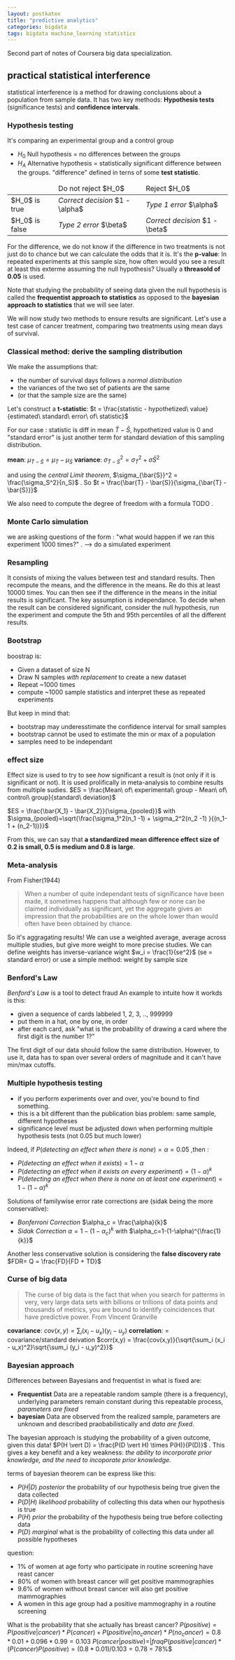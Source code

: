 ```yaml
---
layout: postkatex
title: "predictive analytics"
categories: bigdata
tags: bigdata machine_learning statistics
---
```


Second part of notes of Coursera big data specialization.
<!--more-->

## practical statistical interference
statistical interference is a method for drawing conclusions about a population from sample data. It has two key methods: **Hypothesis tests** (significance tests) and **confidence intervals**.

### Hypothesis testing
It's comparing an experimental group and a control group

 - $H_0$ Null hypothesis = no differences between the groups
 - $H_A$ Alternative hypothesis = statistically significant difference between the groups. "difference" defined in terns of some **test statistic**.

<table>
  <thead>
    <tr>
      <td> </td>
      <td> Do not reject $H_0$ </td>
      <td> Reject $H_0$ </td>
    </tr>
  </thead>
  <tbody>
    <tr>
      <td> $H_0$ is true </td>
      <td> <em>Correct decision</em> $1 - \alpha$ </td>
      <td> <em>Type 1 error</em>  $\alpha$ </td>      
    </tr>
    <tr>
      <td> $H_0$ is false </td>
      <td> <em>Type 2 error</em> $\beta$ </td>
      <td> <em>Correct decision</em> $1 - \beta$ </td>      
    </tr>
  </tbody>
</table>

For the difference, we do not know if the difference in two treatments is not just do to chance but we can calculate the odds that it is. It's the **p-value**: In repeated experiments at this sample size, how often would you see a result at least this exterme assuming the null hypothesis? Usually a **threasold of 0.05** is used.

Note that studying the probability of seeing data given the null hypothesis is called the **frequentist approach to statistics** as opposed to the **bayesian approach to statistics** that we will see later.

We will now study two methods to ensure results are significant. Let's use a test case of cancer treatment, comparing two treatments using mean days of survival.

### Classical method: derive the sampling distribution
We make the assumptions that:

 - the number of survival days follows a *normal distribution*
 - the variances of the two set of patients are the same
 - (or that the sample size are the same)

Let's construct a **t-statistic**:  $t = \frac{statistic - hypothetized\ value}{estimated\ standard\ error\ of\ statistic}$

For our case : statistic is diff in mean $\bar{T} - \bar{S}$, hypothetized value is 0 and "standard error" is just another term for standard deviation of this sampling distribution.

**mean**: $\mu_{\bar{T} - \bar{S}} = \mu_{\bar{T}} - \mu_{\bar{S}}$
**variance**: $\sigma_{\bar{T} - \bar{S}}^2 = \sigma_{\bar{T}}^2 + \sigma{\bar{S}}^2$

and using the *central Limit theorem*,  $\sigma_{\bar{S}}^2 = \frac{\sigma_S^2}{n_S}$ . So $t = \frac{\bar{T} - \bar{S}}{\sigma_{\bar{T} - \bar{S}}}$

We also need to compute the degree of freedom with a formula TODO .

### Monte Carlo simulation
we are asking questions of the form : "what would happen if we ran this experiment 1000 times?" . --> do a simulated experiment

### Resampling
It consists of mixing the values between test and standard results. Then recompute the means, and the difference in the means. Re do this at least 10000 times. You can then see if the difference in the means in the initial results is significant.
The key assumption is independance.
To decide when the result can be considered significant, consider the null hypothesis, run the experiment and compute the 5th and 95th percentiles of all the different results.

### Bootstrap
boostrap is:

 - Given a dataset of size N
 - Draw N samples *with replacement* to create a new dataset
 - Repeat ~1000 times
 - compute ~1000 sample statistics and interpret these as repeated experiments 

But keep in mind that:

 - bootstrap may underesstimate the confidence interval for small samples
 - bootstrap cannot be used to estimate the min or max of a population
 - samples need to be independant

### effect size
Effect size is used to try to see *how* significant a result is (not only if it is significant or not). It is used prolifically in meta-analysis to combine results from multiple sudies. $ES = \frac{Mean\ of\ experimental\ group - Mean\ of\ control\ group}{standard\ deviation}$

$ES = \frac{\bar{X_1} - \bar{X_2}}{\sigma_{pooled}}$  with $\sigma_{pooled}=\sqrt{\frac{\sigma_1^2(n_1 -1) + \sigma_2^2(n_2 -1) }{(n_1-1 + (n_2-1))}}$

From this, we can say that **a standardized mean difference effect size of 0.2 is small, 0.5 is medium and 0.8 is large**.

### Meta-analysis
From Fisher(1944)

> When a number of quite independant tests of significance have been made, it sometimes happens that although few or none can be claimed individually as significant, yet the aggregate gives an impression that the probabilities are on the whole lower than would often have been obtained by chance.

So it's aggragating results! We can use a weighted average, average across multiple studies, but give more weight to more precise studies. We can define weights has inverse-variance wight $w_i = \frac(1}{se^2}$ (se = standard error) or use a simple method: weight by sample size

### Benford's Law
*Benford's Law* is a tool to detect fraud
An example to intuite how it workds is this:

 - given a sequence of cards labbeled 1, 2, 3, .., 999999
 - put them in a hat, one by one, in order
 - after each card, ask "what is the probability of drawing a card where the first digit is the number 1?"

The first digit of our data should follow the same distribution. However, to use it, data has to span over several orders of magnitude and it can't have min/max cutoffs.


### Multiple hypothesis testing

 - if you perform experiments over and over, you're bound to find something.
 - this is a bit different than the publication bias problem: same sample, different hypotheses
 - significance level must be adjusted down when performing multiple hypothesis tests (not 0.05 but much lower)

Indeed, if $P(detecting\ an\ effect\ when\ there\ is\ none) = \alpha = 0.05$ ,then :

 - $P(detecting\ an\ effect\ when\ it\ exists)=1-\alpha$
 - $P(detecting\ an\ effect\ when\ it\ exists\ on\ every\ experiment)=(1-\alpha)^k$
 - $P(detecting\ an\ effect\ when\ there\ is\ none\ on\ at\ least\ one\ experiment) = 1-(1-\alpha)^k$

Solutions of familywise error rate corrections are (sidak being the more conservative):

 - *Bonferroni Correction* $\alpha_c = \frac{\alpha}{k}$
 - *Sidak Correction* $\alpha=1-(1-\alpha_c)^k$ with $\alpha_c=1-(1-\alpha)^{\frac{1}{k}}$

Another less conservative solution is considering the **false discovery rate**  $FDR= Q = \frac{FD}{FD + TD}$


### Curse of big data

> The curse of big data is the fact that when you search for patterms in very, very large data sets with billions or trillions of data points and thousands of metrics, you are bound to identify coincidences that have predictive power.
From Vincent Granville 

**covariance**: $cov(x,y) = \sum_i (x_i - u_x)(y_i - u_y)$
**correlation**: = covariance/standard deivation $corr(x,y) = \frac{cov(x,y)}{\sqrt{\sum_i (x_i - u_x)^2}\sqrt{\sum_i (y_i - u_y)^2}}$



### Bayesian approach

Differences between Bayesians and frequentist in what is fixed are:
 - **Frequentist** Data are a repeatable random sample (there is a frequency), underlying parameters remain constant during this repeatable process, *parameters are fixed*
 - **bayesian** Data are observed from the realized sample, parameters are unknown and described praobabilistically and *data are fixed*.

The bayesian approach is studying the probability of a given outcome, given this data! $P(H \vert D) =  \frac{P(D \vert H) \times P(H)}{P(D)}$ .
This gives a key benefit and a key weakness: *the ability to incorporate prior knowledge, and the need to incoporate prior knowledge.*

terms of bayesian theorem can be express like this:

 - $P(H \vert D)$ _posterior_ the probability of our hypothesis being true given the data collected
 - $P(D \vert H)$ _likelihood_ probability of collecting this data when our hypothesis is true
 - $P(H)$ _prior_ the probability of the hypothesis being true before collecting data
 - $P(D)$ _marginal_ what is the probability of collecting this data under all possible hypotheses

question:

 - 1% of women at age forty who participate in routine screening have reast cancer
 - 80% of women with breast cancer will get positive mammographies
 - 9.6% of women without breast cancer will also get positive mammographies
 - A women in this age group had a positive mammography in a routine screening
 
What is the probability that she actually has breast cancer?
$P(positive) = P(positive|cancer)*P(cancer) + P(positive|no_cancer)*P(no_cancer) = 0.8*0.01 + 0.096*0.99 = 0.103$
$P(cancer|positive) = |fraq{P(positive|cancer)*(P(cancer)}{P(positive)} = (0.8*0.01)/0.103 = 0.78$ = 78%$

